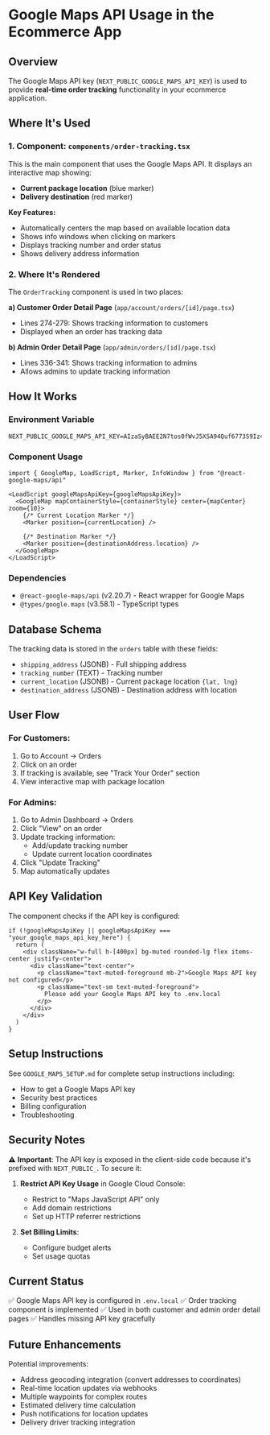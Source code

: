 # Google Maps API Usage in the Ecommerce App

## Overview

The Google Maps API key (`NEXT_PUBLIC_GOOGLE_MAPS_API_KEY`) is used to provide **real-time order tracking** functionality in your ecommerce application.

## Where It's Used

### 1. Component: `components/order-tracking.tsx`

This is the main component that uses the Google Maps API. It displays an interactive map showing:
- **Current package location** (blue marker)
- **Delivery destination** (red marker)

**Key Features:**
- Automatically centers the map based on available location data
- Shows info windows when clicking on markers
- Displays tracking number and order status
- Shows delivery address information

### 2. Where It's Rendered

The `OrderTracking` component is used in two places:

**a) Customer Order Detail Page** (`app/account/orders/[id]/page.tsx`)
- Lines 274-279: Shows tracking information to customers
- Displayed when an order has tracking data

**b) Admin Order Detail Page** (`app/admin/orders/[id]/page.tsx`)
- Lines 336-341: Shows tracking information to admins
- Allows admins to update tracking information

## How It Works

### Environment Variable
```env
NEXT_PUBLIC_GOOGLE_MAPS_API_KEY=AIzaSyBAEE2N7tos0fWvJ5XSA94Quf6773S9Iz4
```

### Component Usage
```tsx
import { GoogleMap, LoadScript, Marker, InfoWindow } from "@react-google-maps/api"

<LoadScript googleMapsApiKey={googleMapsApiKey}>
  <GoogleMap mapContainerStyle={containerStyle} center={mapCenter} zoom={10}>
    {/* Current Location Marker */}
    <Marker position={currentLocation} />
    
    {/* Destination Marker */}
    <Marker position={destinationAddress.location} />
  </GoogleMap>
</LoadScript>
```

### Dependencies
- `@react-google-maps/api` (v2.20.7) - React wrapper for Google Maps
- `@types/google.maps` (v3.58.1) - TypeScript types

## Database Schema

The tracking data is stored in the `orders` table with these fields:
- `shipping_address` (JSONB) - Full shipping address
- `tracking_number` (TEXT) - Tracking number
- `current_location` (JSONB) - Current package location `{lat, lng}`
- `destination_address` (JSONB) - Destination address with location

## User Flow

### For Customers:
1. Go to Account → Orders
2. Click on an order
3. If tracking is available, see "Track Your Order" section
4. View interactive map with package location

### For Admins:
1. Go to Admin Dashboard → Orders
2. Click "View" on an order
3. Update tracking information:
   - Add/update tracking number
   - Update current location coordinates
4. Click "Update Tracking"
5. Map automatically updates

## API Key Validation

The component checks if the API key is configured:

```tsx
if (!googleMapsApiKey || googleMapsApiKey === "your_google_maps_api_key_here") {
  return (
    <div className="w-full h-[400px] bg-muted rounded-lg flex items-center justify-center">
      <div className="text-center">
        <p className="text-muted-foreground mb-2">Google Maps API key not configured</p>
        <p className="text-sm text-muted-foreground">
          Please add your Google Maps API key to .env.local
        </p>
      </div>
    </div>
  )
}
```

## Setup Instructions

See `GOOGLE_MAPS_SETUP.md` for complete setup instructions including:
- How to get a Google Maps API key
- Security best practices
- Billing configuration
- Troubleshooting

## Security Notes

⚠️ **Important**: The API key is exposed in the client-side code because it's prefixed with `NEXT_PUBLIC_`. To secure it:

1. **Restrict API Key Usage** in Google Cloud Console:
   - Restrict to "Maps JavaScript API" only
   - Add domain restrictions
   - Set up HTTP referrer restrictions

2. **Set Billing Limits**:
   - Configure budget alerts
   - Set usage quotas

## Current Status

✅ Google Maps API key is configured in `.env.local`
✅ Order tracking component is implemented
✅ Used in both customer and admin order detail pages
✅ Handles missing API key gracefully

## Future Enhancements

Potential improvements:
- Address geocoding integration (convert addresses to coordinates)
- Real-time location updates via webhooks
- Multiple waypoints for complex routes
- Estimated delivery time calculation
- Push notifications for location updates
- Delivery driver tracking integration


